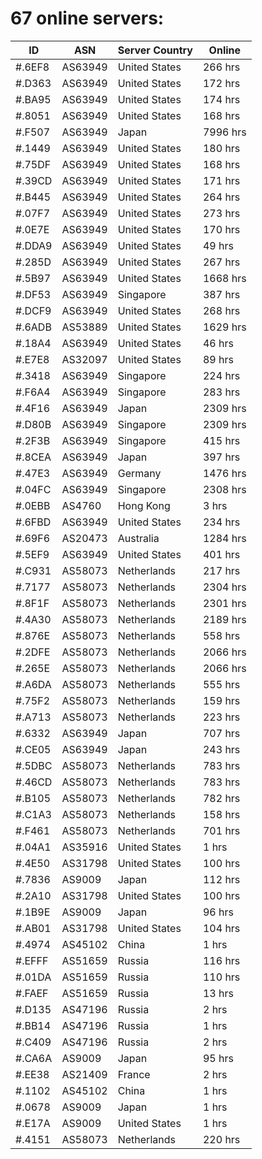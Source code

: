 # 67 online servers:

| ID | ASN | Server Country | Online |
| ------ | ------ | ------ | ------ |
| #.6EF8 | AS63949 | United States | 266 hrs |
| #.D363 | AS63949 | United States | 172 hrs |
| #.BA95 | AS63949 | United States | 174 hrs |
| #.8051 | AS63949 | United States | 168 hrs |
| #.F507 | AS63949 | Japan | 7996 hrs |
| #.1449 | AS63949 | United States | 180 hrs |
| #.75DF | AS63949 | United States | 168 hrs |
| #.39CD | AS63949 | United States | 171 hrs |
| #.B445 | AS63949 | United States | 264 hrs |
| #.07F7 | AS63949 | United States | 273 hrs |
| #.0E7E | AS63949 | United States | 170 hrs |
| #.DDA9 | AS63949 | United States | 49 hrs |
| #.285D | AS63949 | United States | 267 hrs |
| #.5B97 | AS63949 | United States | 1668 hrs |
| #.DF53 | AS63949 | Singapore | 387 hrs |
| #.DCF9 | AS63949 | United States | 268 hrs |
| #.6ADB | AS53889 | United States | 1629 hrs |
| #.18A4 | AS63949 | United States | 46 hrs |
| #.E7E8 | AS32097 | United States | 89 hrs |
| #.3418 | AS63949 | Singapore | 224 hrs |
| #.F6A4 | AS63949 | Singapore | 283 hrs |
| #.4F16 | AS63949 | Japan | 2309 hrs |
| #.D80B | AS63949 | Singapore | 2309 hrs |
| #.2F3B | AS63949 | Singapore | 415 hrs |
| #.8CEA | AS63949 | Japan | 397 hrs |
| #.47E3 | AS63949 | Germany | 1476 hrs |
| #.04FC | AS63949 | Singapore | 2308 hrs |
| #.0EBB | AS4760 | Hong Kong | 3 hrs |
| #.6FBD | AS63949 | United States | 234 hrs |
| #.69F6 | AS20473 | Australia | 1284 hrs |
| #.5EF9 | AS63949 | United States | 401 hrs |
| #.C931 | AS58073 | Netherlands | 217 hrs |
| #.7177 | AS58073 | Netherlands | 2304 hrs |
| #.8F1F | AS58073 | Netherlands | 2301 hrs |
| #.4A30 | AS58073 | Netherlands | 2189 hrs |
| #.876E | AS58073 | Netherlands | 558 hrs |
| #.2DFE | AS58073 | Netherlands | 2066 hrs |
| #.265E | AS58073 | Netherlands | 2066 hrs |
| #.A6DA | AS58073 | Netherlands | 555 hrs |
| #.75F2 | AS58073 | Netherlands | 159 hrs |
| #.A713 | AS58073 | Netherlands | 223 hrs |
| #.6332 | AS63949 | Japan | 707 hrs |
| #.CE05 | AS63949 | Japan | 243 hrs |
| #.5DBC | AS58073 | Netherlands | 783 hrs |
| #.46CD | AS58073 | Netherlands | 783 hrs |
| #.B105 | AS58073 | Netherlands | 782 hrs |
| #.C1A3 | AS58073 | Netherlands | 158 hrs |
| #.F461 | AS58073 | Netherlands | 701 hrs |
| #.04A1 | AS35916 | United States | 1 hrs |
| #.4E50 | AS31798 | United States | 100 hrs |
| #.7836 | AS9009 | Japan | 112 hrs |
| #.2A10 | AS31798 | United States | 100 hrs |
| #.1B9E | AS9009 | Japan | 96 hrs |
| #.AB01 | AS31798 | United States | 104 hrs |
| #.4974 | AS45102 | China | 1 hrs |
| #.EFFF | AS51659 | Russia | 116 hrs |
| #.01DA | AS51659 | Russia | 110 hrs |
| #.FAEF | AS51659 | Russia | 13 hrs |
| #.D135 | AS47196 | Russia | 2 hrs |
| #.BB14 | AS47196 | Russia | 1 hrs |
| #.C409 | AS47196 | Russia | 2 hrs |
| #.CA6A | AS9009 | Japan | 95 hrs |
| #.EE38 | AS21409 | France | 2 hrs |
| #.1102 | AS45102 | China | 1 hrs |
| #.0678 | AS9009 | Japan | 1 hrs |
| #.E17A | AS9009 | United States | 1 hrs |
| #.4151 | AS58073 | Netherlands | 220 hrs |

